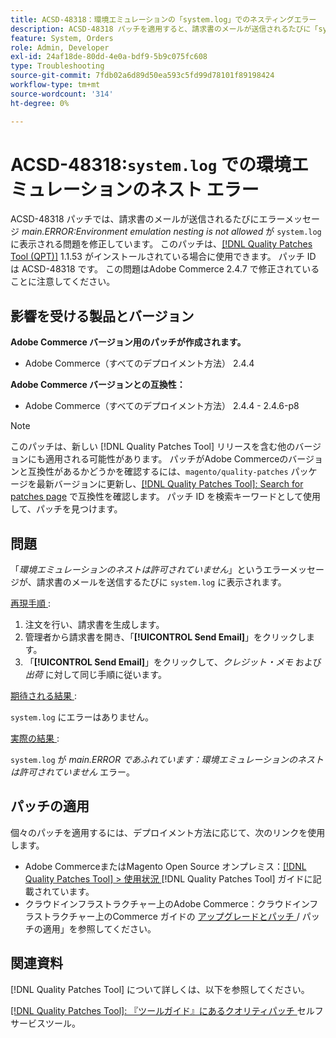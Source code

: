 ```yaml
---
title: ACSD-48318：環境エミュレーションの「system.log」でのネスティングエラー
description: ACSD-48318 パッチを適用すると、請求書のメールが送信されるたびに「system.log」に「main.ERROR:Environment emulation nesting is not allowed*」というエラーメッセージが表示されるAdobe Commerceの問題が修正されます。
feature: System, Orders
role: Admin, Developer
exl-id: 24af18de-80dd-4e0a-bdf9-5b9c075fc608
type: Troubleshooting
source-git-commit: 7fdb02a6d89d50ea593c5fd99d78101f89198424
workflow-type: tm+mt
source-wordcount: '314'
ht-degree: 0%

---
```


# ACSD-48318:`system.log` での環境エミュレーションのネスト エラー

ACSD-48318 パッチでは、請求書のメールが送信されるたびにエラーメッセージ *main.ERROR:Environment emulation nesting is not allowed* が `system.log` に表示される問題を修正しています。 このパッチは、[[!DNL Quality Patches Tool (QPT)]](/help/tools/quality-patches-tool/quality-patches-tool-to-self-serve-quality-patches.md) 1.1.53 がインストールされている場合に使用できます。 パッチ ID は ACSD-48318 です。 この問題はAdobe Commerce 2.4.7 で修正されていることに注意してください。

## 影響を受ける製品とバージョン

**Adobe Commerce バージョン用のパッチが作成されます。**

* Adobe Commerce（すべてのデプロイメント方法） 2.4.4

**Adobe Commerce バージョンとの互換性：**

* Adobe Commerce（すべてのデプロイメント方法） 2.4.4 - 2.4.6-p8

>[!NOTE]
>
>このパッチは、新しい [!DNL Quality Patches Tool] リリースを含む他のバージョンにも適用される可能性があります。 パッチがAdobe Commerceのバージョンと互換性があるかどうかを確認するには、`magento/quality-patches` パッケージを最新バージョンに更新し、[[!DNL Quality Patches Tool]: Search for patches page](https://experienceleague.adobe.com/tools/commerce-quality-patches/index.html) で互換性を確認します。 パッチ ID を検索キーワードとして使用して、パッチを見つけます。

## 問題

「*環境エミュレーションのネストは許可されていません*」というエラーメッセージが、請求書のメールを送信するたびに `system.log` に表示されます。

<u> 再現手順 </u>:

1. 注文を行い、請求書を生成します。
1. 管理者から請求書を開き、「**[!UICONTROL Send Email]**」をクリックします。
1. 「**[!UICONTROL Send Email]**」をクリックして、*クレジット・メモ* および *出荷* に対して同じ手順に従います。

<u> 期待される結果 </u>:

`system.log` にエラーはありません。

<u> 実際の結果 </u>:

`system.log` が *main.ERROR であふれています：環境エミュレーションのネストは許可されていません* エラー。

## パッチの適用

個々のパッチを適用するには、デプロイメント方法に応じて、次のリンクを使用します。

* Adobe CommerceまたはMagento Open Source オンプレミス：[[!DNL Quality Patches Tool] > 使用状況 ](/help/tools/quality-patches-tool/usage.md) [!DNL Quality Patches Tool] ガイドに記載されています。
* クラウドインフラストラクチャー上のAdobe Commerce：クラウドインフラストラクチャー上のCommerce ガイドの [ アップグレードとパッチ ](https://experienceleague.adobe.com/docs/commerce-cloud-service/user-guide/develop/upgrade/apply-patches.html)/ パッチの適用」を参照してください。

## 関連資料

[!DNL Quality Patches Tool] について詳しくは、以下を参照してください。

[[!DNL Quality Patches Tool]: 『ツールガイド』にあるクオリティパッチ ](/help/tools/quality-patches-tool/quality-patches-tool-to-self-serve-quality-patches.md) セルフサービスツール。
